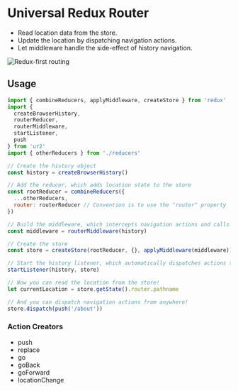 # Universal Redux Router

- Read location data from the store.
- Update the location by dispatching navigation actions.
- Let middleware handle the side-effect of history navigation.

![Redux-first routing](https://camo.githubusercontent.com/b08b1b78a08e0444ab451f692618d59da977e6a1/687474703a2f2f692e696d6775722e636f6d2f734169566c6b4d2e6a7067)

## Usage

```js
import { combineReducers, applyMiddleware, createStore } from 'redux'
import {
  createBrowserHistory,
  routerReducer,
  routerMiddleware,
  startListener,
  push
} from 'ur2'
import { otherReducers } from './reducers'

// Create the history object
const history = createBrowserHistory()

// Add the reducer, which adds location state to the store
const rootReducer = combineReducers({
  ...otherReducers,
  router: routerReducer // Convention is to use the "router" property
})

// Build the middleware, which intercepts navigation actions and calls the corresponding history method
const middleware = routerMiddleware(history)

// Create the store
const store = createStore(rootReducer, {}, applyMiddleware(middleware))

// Start the history listener, which automatically dispatches actions to keep the store in sync with the history
startListener(history, store)

// Now you can read the location from the store!
let currentLocation = store.getState().router.pathname

// And you can dispatch navigation actions from anywhere!
store.dispatch(push('/about'))
```

### Action Creators

- push
- replace
- go
- goBack
- goForward
- locationChange
